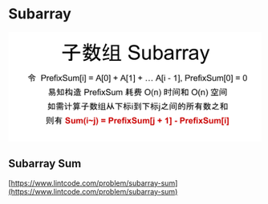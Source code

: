 # Subarray

![](../.gitbook/assets/image%20%284%29.png)

#### 

## Subarray Sum

[https://www.lintcode.com/problem/subarray-sum](https://www.lintcode.com/problem/subarray-sum)

